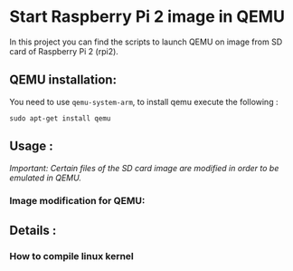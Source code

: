 # Start Raspberry Pi 2 image in QEMU

In this project you can find the scripts to launch QEMU on image from SD card of Raspberry Pi 2 (rpi2). 

## QEMU installation:

You need to use `qemu-system-arm`, to install qemu execute the following :

```
sudo apt-get install qemu
```

## Usage :

*Important: Certain files of the SD card image are modified in order to be emulated in QEMU.* 


### Image modification for QEMU:


## Details : 


### How to compile linux kernel




